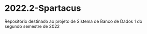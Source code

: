 # 2022.2-Spartacus
Repositório destinado ao projeto de Sistema de Banco de Dados 1 do segundo semestre de 2022
